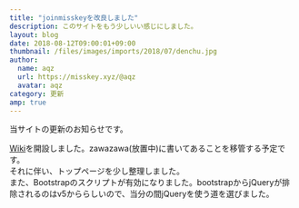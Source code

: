 ```yaml
---
title: "joinmisskeyを改良しました"
description: このサイトをもう少しいい感じにしました。
layout: blog
date: 2018-08-12T09:00:01+09:00
thumbnail: /files/images/imports/2018/07/denchu.jpg
author:
  name: aqz
  url: https://misskey.xyz/@aqz
  avatar: aqz
category: 更新
amp: true
---
```

当サイトの更新のお知らせです。

[Wiki](/ja/wiki/)を開設しました。zawazawa(放置中)に書いてあることを移管する予定です。  
それに伴い、トップページを少し整理しました。  
また、Bootstrapのスクリプトが有効になりました。bootstrapからjQueryが排除されるのはv5かららしいので、当分の間jQueryを使う道を選びました。